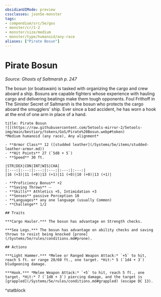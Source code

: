 ```yaml
---
obsidianUIMode: preview
cssclasses: json5e-monster
tags:
- compendium/src/5e/gos
- monster/cr/1-2
- monster/size/medium
- monster/type/humanoid/any-race
aliases: ["Pirate Bosun"]
---
```

# Pirate Bosun
*Source: Ghosts of Saltmarsh p. 247*  

The bosun (or boatswain) is tasked with organizing the cargo and crew aboard a ship. Bosuns are capable fighters whose experience with hauling cargo and delivering beatings make them tough opponents. Foul Frithoff in The Sinister Secret of Saltmarsh is the bosun who protects the cargo aboard the smugglers' ship. Ever since a bad accident, he has worn a hook at the end of one arm in place of a hand.

```ad-statblock
title: Pirate Bosun
![](https://raw.githubusercontent.com/5etools-mirror-2/5etools-img/main/bestiary/tokens/GoS/Pirate%20Bosun.webp#token)
*Medium humanoid (any race), Any alignment*

- **Armor Class** 12 ([studded leather](/Systems/5e/items/studded-leather-armor.md))
- **Hit Points** 27 (`5d8 + 5`)
- **Speed** 30 ft.

|STR|DEX|CON|INT|WIS|CHA|
|:---:|:---:|:---:|:---:|:---:|:---:|
|16 (+3)|11 (+0)|13 (+1)|11 (+0)|10 (+0)|13 (+1)|

- **Proficiency Bonus** +2
- **Saving Throws** ⏤
- **Skills** Athletics +5, Intimidation +3
- **Senses** passive Perception 10
- **Languages** any one language (usually Common)
- **Challenge** 1/2

## Traits

***Cargo Hauler.*** The bosun has advantage on Strength checks.

***Sea Legs.*** The bosun has advantage on ability checks and saving throws to resist being knocked [prone](/Systems/5e/rules/conditions.md#prone).

## Actions

***Light Hammer.*** *Melee or Ranged Weapon Attack:* `+5` to hit, reach 5 ft. or range 20/60 ft., one target. *Hit:* 5 (`1d4 + 3`) bludgeoning damage.

***Hook.*** *Melee Weapon Attack:* `+5` to hit, reach 5 ft., one target. *Hit:* 7 (`1d8 + 3`) piercing damage, and the target is [grappled](/Systems/5e/rules/conditions.md#grappled) (escape DC 13).
```
^statblock